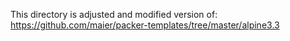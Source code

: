 This directory is adjusted and modified version of:
https://github.com/maier/packer-templates/tree/master/alpine3.3
